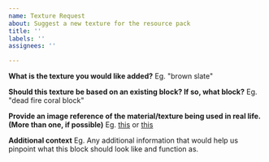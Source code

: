 ```yaml
---
name: Texture Request
about: Suggest a new texture for the resource pack
title: ''
labels: ''
assignees: ''

---
```


**What is the texture you would like added?**
Eg. "brown slate" 

**Should this texture be based on an existing block? If so, what block?**
Eg. "dead fire coral block"

**Provide an image reference of the material/texture being used in real life. (More than one, if possible)**
Eg. [this](https://i.pinimg.com/originals/8a/0e/cd/8a0ecd5c6cbbefca56fe87fb3714aa65.jpg) or [this](https://st.hzcdn.com/fimgs/pictures/exteriors/stonecraft-brand-man-made-stone-veneer-stone-brighton-stone-and-fireplace-inc-img~ae919c790745ccc1_0704-1-2ec4b60-w312-h312-b0-p0.jpg) 

**Additional context**
Eg. Any additional information that would help us pinpoint what this block should look like and function as.
